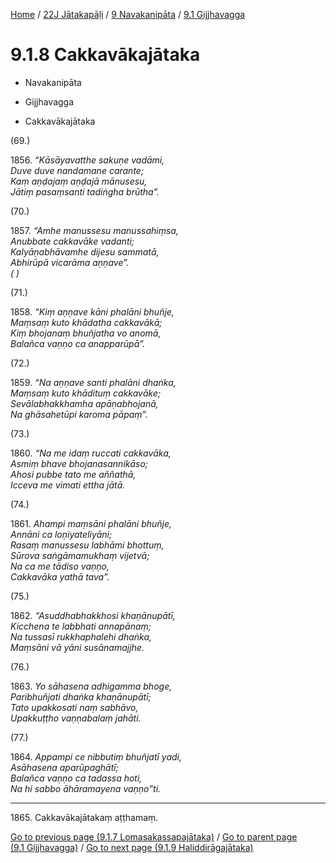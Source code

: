 
[Home](/) / [22J Jātakapāḷi](../../../22J.md) / [9 Navakanipāta](../../9.md) / [9.1 Gijjhavagga](../9.1.md)

# 9.1.8 Cakkavākajātaka

* Navakanipāta

* Gijjhavagga

* Cakkavākajātaka

(69.)

1856\. _“Kāsāyavatthe sakuṇe vadāmi,_  
_Duve duve nandamane carante;_  
_Kaṃ aṇḍajaṃ aṇḍajā mānusesu,_  
_Jātiṃ pasaṃsanti tadiṅgha brūtha”._  


(70.)

1857\. _“Amhe manussesu manussahiṃsa,_  
_Anubbate cakkavāke vadanti;_  
_Kalyāṇabhāvamhe dijesu sammatā,_  
_Abhirūpā vicarāma aṇṇave”._  
_( )_  


(71.)

1858\. _“Kiṃ aṇṇave kāni phalāni bhuñje,_  
_Maṃsaṃ kuto khādatha cakkavākā;_  
_Kiṃ bhojanaṃ bhuñjatha vo anomā,_  
_Balañca vaṇṇo ca anapparūpā”._  


(72.)

1859\. _“Na aṇṇave santi phalāni dhaṅka,_  
_Maṃsaṃ kuto khādituṃ cakkavāke;_  
_Sevālabhakkhamha apāṇabhojanā,_  
_Na ghāsahetūpi karoma pāpaṃ”._  


(73.)

1860\. _“Na me idaṃ ruccati cakkavāka,_  
_Asmiṃ bhave bhojanasannikāso;_  
_Ahosi pubbe tato me aññathā,_  
_Icceva me vimati ettha jātā._  


(74.)

1861\. _Ahampi maṃsāni phalāni bhuñje,_  
_Annāni ca loṇiyateliyāni;_  
_Rasaṃ manussesu labhāmi bhottuṃ,_  
_Sūrova saṅgāmamukhaṃ vijetvā;_  
_Na ca me tādiso vaṇṇo,_  
_Cakkavāka yathā tava”._  


(75.)

1862\. _“Asuddhabhakkhosi khaṇānupātī,_  
_Kicchena te labbhati annapānaṃ;_  
_Na tussasī rukkhaphalehi dhaṅka,_  
_Maṃsāni vā yāni susānamajjhe._  


(76.)

1863\. _Yo sāhasena adhigamma bhoge,_  
_Paribhuñjati dhaṅka khaṇānupātī;_  
_Tato upakkosati naṃ sabhāvo,_  
_Upakkuṭṭho vaṇṇabalaṃ jahāti._  


(77.)

1864\. _Appampi ce nibbutiṃ bhuñjatī yadi,_  
_Asāhasena aparūpaghātī;_  
_Balañca vaṇṇo ca tadassa hoti,_  
_Na hi sabbo āhāramayena vaṇṇo”ti._  


---

1865\. Cakkavākajātakaṃ aṭṭhamaṃ.



[Go to previous page (9.1.7 Lomasakassapajātaka)](9.1.7.md) / [Go to parent page (9.1 Gijjhavagga)](../9.1.md) / [Go to next page (9.1.9 Haliddirāgajātaka)](9.1.9.md)


